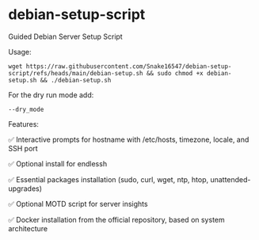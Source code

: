 # debian-setup-script
Guided Debian Server Setup Script

Usage:
    
    wget https://raw.githubusercontent.com/Snake16547/debian-setup-script/refs/heads/main/debian-setup.sh && sudo chmod +x debian-setup.sh && ./debian-setup.sh
    
For the dry run mode add:

    --dry_mode

Features:

✅ Interactive prompts for hostname with /etc/hosts, timezone, locale, and SSH port

✅ Optional install for endlessh

✅ Essential packages installation (sudo, curl, wget, ntp, htop, unattended-upgrades)

✅ Optional MOTD script for server insights

✅ Docker installation from the official repository, based on system architecture
